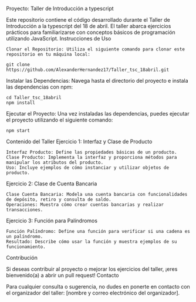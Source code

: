 Proyecto: Taller de Introducción a typescript

Este repositorio contiene el código desarrollado durante el Taller de Introducción a la typescript del 18 de abril. El taller abarca ejercicios prácticos para familiarizarse con conceptos básicos de programación utilizando JavaScript.
Instrucciones de Uso

    Clonar el Repositorio: Utiliza el siguiente comando para clonar este repositorio en tu máquina local:

    git clone https://github.com/AlexanderHernandez17/Taller_tsc_18abril.git

Instalar las Dependencias: Navega hasta el directorio del proyecto e instala las dependencias con npm:



    cd Taller_tsc_18abril
    npm install

Ejecutar el Proyecto: Una vez instaladas las dependencias, puedes ejecutar el proyecto utilizando el siguiente comando:



    npm start

Contenido del Taller
Ejercicio 1: Interfaz y Clase de Producto

    Interfaz Producto: Define las propiedades básicas de un producto.
    Clase Producto: Implementa la interfaz y proporciona métodos para manipular los atributos del producto.
    Uso: Incluye ejemplos de cómo instanciar y utilizar objetos de producto.

Ejercicio 2: Clase de Cuenta Bancaria

    Clase Cuenta Bancaria: Modela una cuenta bancaria con funcionalidades de depósito, retiro y consulta de saldo.
    Operaciones: Muestra cómo crear cuentas bancarias y realizar transacciones.

Ejercicio 3: Función para Palíndromos

    Función Palíndromo: Define una función para verificar si una cadena es un palíndromo.
    Resultado: Describe cómo usar la función y muestra ejemplos de su funcionamiento.

Contribución

Si deseas contribuir al proyecto o mejorar los ejercicios del taller, ¡eres bienvenido(a) a abrir un pull request!
Contacto

Para cualquier consulta o sugerencia, no dudes en ponerte en contacto con el organizador del taller: [nombre y correo electrónico del organizador].